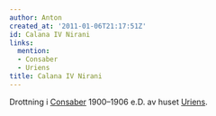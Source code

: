 ```yaml
---
author: Anton
created_at: '2011-01-06T21:17:51Z'
id: Calana IV Nirani
links:
  mention:
  - Consaber
  - Uriens
title: Calana IV Nirani
---
```


Drottning i [Consaber] 1900–1906 e.D. av huset [Uriens].

  [Consaber]: Consaber
  [Uriens]: Uriens
